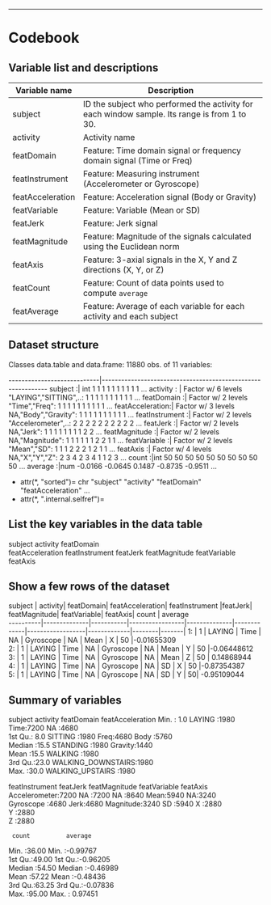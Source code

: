 --------------------------------------------------------------------------------

Codebook
========

Variable list and descriptions
------------------------------

Variable name | Description
-----------------|------------
subject | ID the subject who performed the activity for each window sample. Its range is from 1 to 30.
activity | Activity name
featDomain | Feature: Time domain signal or frequency domain signal (Time or Freq)
featInstrument | Feature: Measuring instrument (Accelerometer or Gyroscope)
featAcceleration | Feature: Acceleration signal (Body or Gravity)
featVariable | Feature: Variable (Mean or SD)
featJerk | Feature: Jerk signal
featMagnitude | Feature: Magnitude of the signals calculated using the Euclidean norm
featAxis | Feature: 3-axial signals in the X, Y and Z directions (X, Y, or Z)
featCount | Feature: Count of data points used to compute `average`
featAverage | Feature: Average of each variable for each activity and each subject

Dataset structure
-----------------

Classes data.table and data.frame:	11880 obs. of  11 variables:

----------------------------|-------------------------------------------------------------
subject         :| int  1 1 1 1 1 1 1 1 1 1 ...
activity       : | Factor w/ 6 levels "LAYING","SITTING",..: 1 1 1 1 1 1 1 1 1 1 ...
featDomain      :| Factor w/ 2 levels "Time","Freq": 1 1 1 1 1 1 1 1 1 1 ...
featAcceleration:| Factor w/ 3 levels NA,"Body","Gravity": 1 1 1 1 1 1 1 1 1 1 ...
featInstrument  :| Factor w/ 2 levels "Accelerometer",..: 2 2 2 2 2 2 2 2 2 2 ...
featJerk        :| Factor w/ 2 levels NA,"Jerk": 1 1 1 1 1 1 1 1 2 2 ...
featMagnitude   :| Factor w/ 2 levels NA,"Magnitude": 1 1 1 1 1 1 2 2 1 1 ...
featVariable    :| Factor w/ 2 levels "Mean","SD": 1 1 1 2 2 2 1 2 1 1 ...
featAxis        :| Factor w/ 4 levels NA,"X","Y","Z": 2 3 4 2 3 4 1 1 2 3 ...
count           :|int  50 50 50 50 50 50 50 50 50 50 ...
average         :|num  -0.0166 -0.0645 0.1487 -0.8735 -0.9511 ...

- attr(*, "sorted")= chr  "subject" "activity" "featDomain" "featAcceleration" ...
- attr(*, ".internal.selfref")=<externalptr> 


List the key variables in the data table
----------------------------------------

subject
activity
featDomain      
featAcceleration
featInstrument
featJerk
featMagnitude
featVariable
featAxis


Show a few rows of the dataset
------------------------------


 subject  |       activity| featDomain|  featAcceleration|  featInstrument |featJerk|          featMagnitude|  featVariable|  featAxis| count  |   average                                                                                                                                                 
----------|--------------|-----------|-----------------|--------------|-------------|------------------|-------------|--------|-------|
    1:   |    1     |      LAYING   |    Time     |          NA  |    Gyroscope         |       NA   |      Mean    |    X  |  50 |-0.01655309                                                                             
    2:    |   1    |       LAYING   |    Time     |          NA  |    Gyroscope         |       NA   |      Mean    |    Y  |  50 |-0.06448612                                                                           
    3:     |  1    |       LAYING   |    Time     |          NA  |    Gyroscope         |       NA   |      Mean   |     Z  |  50 | 0.14868944                                                                       
    4:      | 1    |       LAYING   |    Time     |          NA  |    Gyroscope         |       NA   |        SD  |      X  |  50 |-0.87354387                                                                             
    5:     |  1    |       LAYING   |    Time     |          NA  |    Gyroscope         |       NA    |       SD |       Y  |  50| -0.95109044                                                                            


Summary of variables
--------------------

 subject                activity          featDomain  featAcceleration
 Min.   : 1.0   LAYING            :1980   Time:7200   NA     :4680    
 1st Qu.: 8.0   SITTING           :1980   Freq:4680   Body   :5760    
 Median :15.5   STANDING          :1980               Gravity:1440    
 Mean   :15.5   WALKING           :1980                               
 3rd Qu.:23.0   WALKING_DOWNSTAIRS:1980                               
 Max.   :30.0   WALKING_UPSTAIRS  :1980   

                            
   featInstrument      featJerk    featMagnitude  featVariable featAxis 
 Accelerometer:7200   NA  :7200   NA       :8640   Mean:5940    NA:3240  
 Gyroscope    :4680   Jerk:4680   Magnitude:3240   SD  :5940    X :2880  
                                                                Y :2880  
                                                                Z :2880  
                                                                  
                                                                         
     count          average        
 Min.   :36.00   Min.   :-0.99767  
 1st Qu.:49.00   1st Qu.:-0.96205  
 Median :54.50   Median :-0.46989  
 Mean   :57.22   Mean   :-0.48436  
 3rd Qu.:63.25   3rd Qu.:-0.07836  
 Max.   :95.00   Max.   : 0.97451 

